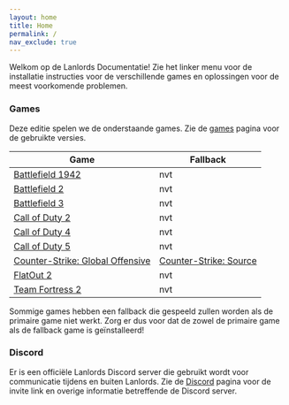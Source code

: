```yaml
---
layout: home
title: Home
permalink: /
nav_exclude: true
---
```


Welkom op de Lanlords Documentatie! Zie het linker menu voor de installatie
instructies voor de verschillende games en oplossingen voor de meest
voorkomende problemen.

### Games

Deze editie spelen we de onderstaande games. Zie de [games](/games) pagina
voor de gebruikte versies.

| Game                                               | Fallback     |
|----------------------------------------------------|--------------|
| [Battlefield 1942](games/bf1942)                   | nvt          |
| [Battlefield 2](games/bf2)                         | nvt          |
| [Battlefield 3](games/bf3)                         | nvt          |
| [Call of Duty 2](games/cod2)                       | nvt          |
| [Call of Duty 4](games/cod4)                       | nvt          |
| [Call of Duty 5](games/cod5)                       | nvt          |
| [Counter-Strike: Global Offensive](games/csgo)     | [Counter-Strike: Source](games/css)  |
| [FlatOut 2](games/fo2)                             | nvt          |
| [Team Fortress 2](games/tf2)                       | nvt          |

Sommige games hebben een fallback die gespeeld zullen worden als de primaire
game niet werkt. Zorg er dus voor dat de zowel de primaire game als de fallback
game is geïnstalleerd!

### Discord

Er is een officiële Lanlords Discord server die gebruikt wordt voor communicatie
tijdens en buiten Lanlords. Zie de [Discord](discord) pagina voor de invite link
en overige informatie betreffende de Discord server.
